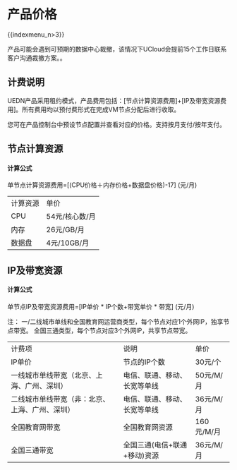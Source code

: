 # 产品价格

{{indexmenu_n>3}}

产品可能会遇到可预期的数据中心裁撤，该情况下UCloud会提前15个工作日联系客户沟通裁撤方案。。

## 计费说明

UEDN产品采用租约模式，产品费用包括：\[节点计算资源费用\]+\[IP及带宽资源费用\]。所有费用均以预付费形式在完成VM节点分配后进行收取。

您可在产品控制台中预设节点配置并查看对应的价格。支持按月支付/按年支付[](/charge/charge)。

## 节点计算资源

#### 计算公式

单节点计算资源费用=\[(CPU价格＋内存价格+数据盘价格)-17\] (元/月)

|      |           |
| ---- | --------- |
| 计算资源 | 单价        |
| CPU  | 54元/核心数/月 |
| 内存   | 26元/GB/月  |
| 数据盘  | 4元/10GB/月 |

## IP及带宽资源

#### 计算公式

单节点IP及带宽资源费用=\[IP单价 \* IP个数+带宽单价 \* 带宽\] (元/月)

注：
一/二线城市单线和全国教育网运营商类型，每个节点对应1个外网IP，独享节点带宽。
全国三通类型，每个节点对应3个外网IP，共享节点带宽。

|                         |                  |          |
| ----------------------- | ---------------- | -------- |
| 计费项                     | 说明               | 单价       |
| IP单价                    | 节点的IP个数          | 30元/个    |
| 一线城市单线带宽（北京、上海、广州、深圳）   | 电信、联通、移动、长宽等单线   | 50元/M/月  |
| 二线城市单线带宽（非：北京、上海、广州、深圳） | 电信、联通、移动、长宽等单线   | 36元/M/月  |
| 全国教育网带宽                 | 全国教育网资源          | 160元/M/月 |
| 全国三通带宽                  | 全国三通(电信+联通+移动)资源 | 36元/M/月  |
